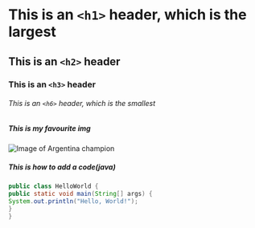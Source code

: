 # This is an `<h1>` header, which is the largest
## This is an `<h2>` header
### This is an `<h3>` header
###### This is an `<h6>` header, which is the smallest
##### This is my favourite img
![Image of Argentina champion](https://vtv1.mediacdn.vn/thumb_w/640/2022/12/19/1450111078-16714180294332014655371.jpg)
##### This is how to add a code(java)
```java
public class HelloWorld {
public static void main(String[] args) {
System.out.println("Hello, World!");
}
}
```

